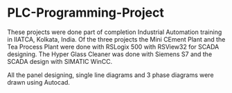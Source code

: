 # PLC-Programming-Project

These projects were done part of completion Industrial Automation training in IIATCA, Kolkata, India. Of the three 
projects the Mini CEment Plant and the Tea Process Plant were done with RSLogix 500 with RSView32 for SCADA designing. The Hyper Glass Cleaner was done with Siemens S7 and the SCADA design with SIMATIC WinCC.

All the panel designing, single line diagrams and 3 phase diagrams were drawn using Autocad.
